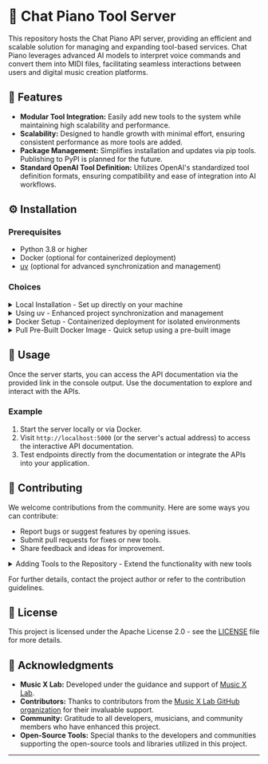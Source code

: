 # 🎹 Chat Piano Tool Server

This repository hosts the Chat Piano API server, providing an efficient and scalable solution for managing and expanding tool-based services. Chat Piano leverages advanced AI models to interpret voice commands and convert them into MIDI files, facilitating seamless interactions between users and digital music creation platforms.

## 🌟 Features

- **Modular Tool Integration:** Easily add new tools to the system while maintaining high scalability and performance.
- **Scalability:** Designed to handle growth with minimal effort, ensuring consistent performance as more tools are added.
- **Package Management:** Simplifies installation and updates via pip tools. Publishing to PyPI is planned for the future.
- **Standard OpenAI Tool Definition:** Utilizes OpenAI's standardized tool definition formats, ensuring compatibility and ease of integration into AI workflows.

## ⚙️ Installation

### Prerequisites

- Python 3.8 or higher
- Docker (optional for containerized deployment)
- [uv](https://uv.tools/) (optional for advanced synchronization and management)

### Choices

<details>
<summary>Local Installation - Set up directly on your machine</summary>
<div>
<p>This section provides detailed steps to install the project locally. Ideal for developers or testers who wish to modify and run the tool on their machines.</p>

<ol>
  <li>Clone the repository recursively to include all submodules:
    <pre><code>git clone git@github.com:yhbcode000/ChatPiano.git
cd ChatPiano</code></pre>
  </li>
  <li>Install the package in editable mode to allow changes:
    <pre><code>pip install -e .</code></pre>
  </li>
  <li>Start the Chat Piano tool server:
    <pre><code>start-chatpiano</code></pre>
    After this, the server will start and provide a URL for API interaction.
  </li>
</ol>
</div>
</details>

<details>
<summary>Using uv - Enhanced project synchronization and management</summary>
<div>
<p>The `uv` tool provides a streamlined way to manage synchronization and ensure optimal configurations for running the project.</p>

<ol>
  <li>Sync the project to ensure all dependencies and configurations are up-to-date:
    <pre><code>uv sync</code></pre>
  </li>
  <li>Run the server with the `uv` management tool:
    <pre><code>uv run python -m chat_piano</code></pre>
    This command ensures the application is running with the best possible setup provided by `uv`.
  </li>
</ol>
</div>
</details>

<details>
<summary>Docker Setup - Containerized deployment for isolated environments</summary>
<div>
<p>Use Docker to encapsulate the project and its dependencies for an isolated and consistent environment. This is the recommended approach for production use.</p>

<ol>
  <li>Build the Docker container locally:
    <pre><code>docker build -t chat-piano .</code></pre>
  </li>
  <li>Run the container in detached mode:
    <pre><code>docker run -d --name chat-piano-instance chat-piano</code></pre>
  </li>
</ol>

<p><strong>Note:</strong> The Docker image includes all dependencies, ensuring a consistent and isolated environment. For production use, consider pulling the pre-built image to save time.</p>
</div>
</details>

<details>
<summary>Pull Pre-Built Docker Image - Quick setup using a pre-built image</summary>
<div>
<p>For quicker setup and deployment, use a pre-built Docker image hosted on Docker Hub.</p>

<ol>
  <li>Pull the image directly from Docker Hub:
    <pre><code>docker pull TODO-TO-BE-ANNOUNCED</code></pre>
  </li>
  <li>Create a container from the pulled image:
    <pre><code>docker run -d --name chat-piano-instance TODO-TO-BE-ANNOUNCED</code></pre>
  </li>
  <li>Optionally, set up the Docker service for managed deployment:
    <pre><code>docker service create --name chat-piano-service TODO-TO-BE-ANNOUNCED</code></pre>
    This approach is ideal for scaling and orchestrating multiple instances efficiently.
  </li>
</ol>
</div>
</details>

## 📖 Usage

Once the server starts, you can access the API documentation via the provided link in the console output. Use the documentation to explore and interact with the APIs.

### Example

<ol>
  <li>Start the server locally or via Docker.</li>
  <li>Visit <code>http://localhost:5000</code> (or the server's actual address) to access the interactive API documentation.</li>
  <li>Test endpoints directly from the documentation or integrate the APIs into your application.</li>
</ol>

## 🤝 Contributing

We welcome contributions from the community. Here are some ways you can contribute:

<ul>
  <li>Report bugs or suggest features by opening issues.</li>
  <li>Submit pull requests for fixes or new tools.</li>
  <li>Share feedback and ideas for improvement.</li>
</ul>

<details>
<summary>Adding Tools to the Repository - Extend the functionality with new tools</summary>
<div>
<p>To add a new tool to the Chat Piano system, follow these steps:</p>

<ol>
  <li><strong>Configure the Tool in <code>__init__.py</code>:</strong>
    Add your tool configuration to <code>chat_piano/tools/__init__.py</code> to register it in the system.
  </li>
  <li><strong>Create the Tool's Python File:</strong>
    Place your Python file in the <code>chat_piano/tools</code> folder. This file should define the tool's functionality and follow these guidelines:
    <ul>
      <li>Always return a string to ensure the AI agent receives feedback from the tool.</li>
      <li>Use a non-blocking thread for any long-running algorithms to avoid stalling the main process.</li>
    </ul>
  </li>
  <li><strong>Implement Status and Results Handling:</strong>
    <ul>
      <li>Provide a method for checking the tool's status.</li>
      <li>Include a method for retrieving results after the tool completes its task.</li>
    </ul>
  </li>
  <li><strong>Refer to an Example:</strong>
    For guidance, refer to <code>chat_piano/tools/generateMidiTool.py</code>, which includes a clear implementation of these principles.
  </li>
  <li><strong>Test the Tool:</strong>
    Ensure the new tool integrates seamlessly with the server and behaves as expected during interaction.
  </li>
</ol>
</div>
</details>

For further details, contact the project author or refer to the contribution guidelines.

## 📜 License

This project is licensed under the Apache License 2.0 - see the [LICENSE](LICENSE) file for more details.

## 🙏 Acknowledgments

<ul>
  <li><strong>Music X Lab:</strong> Developed under the guidance and support of <a href="http://www.musicxlab.com/">Music X Lab</a>.</li>
  <li><strong>Contributors:</strong> Thanks to contributors from the <a href="https://github.com/music-x-lab">Music X Lab GitHub organization</a> for their invaluable support.</li>
  <li><strong>Community:</strong> Gratitude to all developers, musicians, and community members who have enhanced this project.</li>
  <li><strong>Open-Source Tools:</strong> Special thanks to the developers and communities supporting the open-source tools and libraries utilized in this project.</li>
</ul>

---
